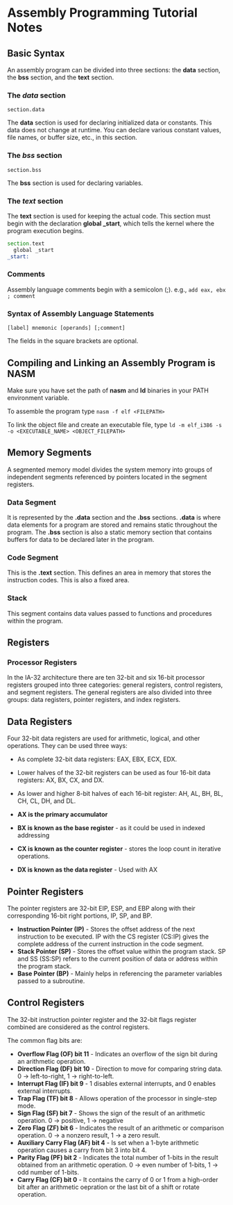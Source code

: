 # Assembly Programming Tutorial Notes

## Basic Syntax

An assembly program can be divided into three sections: the **data** section, the **bss** section, and the **text** section.

### The _data_ section

`section.data`

The **data** section is used for declaring initialized data or constants. This data does not change at runtime. You can declare various constant values, file names, or buffer size, etc., in this section.

### The _bss_ section

`section.bss`

The **bss** section is used for declaring variables.

### The _text_ section

The **text** section is used for keeping the actual code. This section must begin with the declaration **global \_start**, which tells the kernel where the program execution begins.

```asm
section.text
  global _start
_start:
```

### Comments

Assembly language comments begin with a semicolon (;). e.g., `add eax, ebx ; comment`

### Syntax of Assembly Language Statements

`[label] mnemonic [operands] [;comment]`

The fields in the square brackets are optional.

## Compiling and Linking an Assembly Program is NASM

Make sure you have set the path of **nasm** and **ld** binaries in your PATH environment variable.

To assemble the program type `nasm -f elf <FILEPATH>`

To link the object file and create an executable file, type `ld -m elf_i386 -s -o <EXECUTABLE_NAME> <OBJECT_FILEPATH>`

## Memory Segments

A segmented memory model divides the system memory into groups of independent segments referenced by pointers located in the segment registers.

### Data Segment

It is represented by the **.data** section and the **.bss** sections. **.data** is where data elements for a program are stored and remains static throughout the program. The **.bss** section is also a static memory section that contains buffers for data to be declared later in the program.

### Code Segment

This is the **.text** section. This defines an area in memory that stores the instruction codes. This is also a fixed area.

### Stack

This segment contains data values passed to functions and procedures within the program.

## Registers

### Processor Registers

In the IA-32 architecture there are ten 32-bit and six 16-bit processor registers grouped into three categories: general registers, control registers, and segment registers. The general registers are also divided into three groups: data registers, pointer registers, and index registers.

## Data Registers

Four 32-bit data registers are used for arithmetic, logical, and other operations. They can be used three ways:

- As complete 32-bit data registers: EAX, EBX, ECX, EDX.
- Lower halves of the 32-bit registers can be used as four 16-bit data registers: AX, BX, CX, and DX.
- As lower and higher 8-bit halves of each 16-bit register: AH, AL, BH, BL, CH, CL, DH, and DL.

- **AX is the primary accumulator**
- **BX is known as the base register** - as it could be used in indexed addressing
- **CX is known as the counter register** - stores the loop count in iterative operations.
- **DX is known as the data register** - Used with AX

## Pointer Registers

The pointer registers are 32-bit EIP, ESP, and EBP along with their corresponding 16-bit right portions, IP, SP, and BP.

- **Instruction Pointer (IP)** - Stores the offset address of the next instruction to be executed. IP with the CS register (CS:IP) gives the complete address of the current instruction in the code segment.
- **Stack Pointer (SP)** - Stores the offset value within the program stack. SP and SS (SS:SP) refers to the current position of data or address within the program stack.
- **Base Pointer (BP)** - Mainly helps in referencing the parameter variables passed to a subroutine.

## Control Registers

The 32-bit instruction pointer register and the 32-bit flags register combined are considered as the control registers.

The common flag bits are:

- **Overflow Flag (OF) bit 11** - Indicates an overflow of the sign bit during an arithmetic operation.
- **Direction Flag (DF) bit 10** - Direction to move for comparing string data. 0 -> left-to-right, 1 -> right-to-left.
- **Interrupt Flag (IF) bit 9** - 1 disables external interrupts, and 0 enables external interrupts.
- **Trap Flag (TF) bit 8** - Allows operation of the processor in single-step mode.
- **Sign Flag (SF) bit 7** - Shows the sign of the result of an arithmetic operation. 0 -> positive, 1 -> negative
- **Zero Flag (ZF) bit 6** - Indicates the result of an arithmetic or comparison operation. 0 -> a nonzero result, 1 -> a zero result.
- **Auxiliary Carry Flag (AF) bit 4** - Is set when a 1-byte arithmetic operation causes a carry from bit 3 into bit 4.
- **Parity Flag (PF) bit 2** - Indicates the total number of 1-bits in the result obtained from an arithmetic operation. 0 -> even number of 1-bits, 1 -> odd number of 1-bits.
- **Carry Flag (CF) bit 0** - It contains the carry of 0 or 1 from a high-order bit after an arithmetic oepration or the last bit of a shift or rotate operation.
